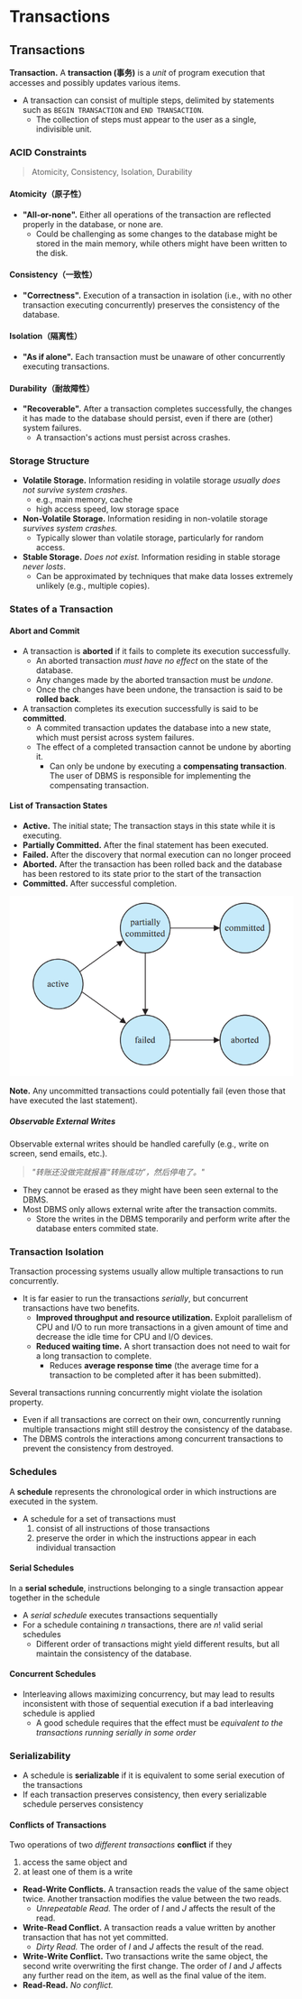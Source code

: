 # Transactions

## Transactions

**Transaction.** A **transaction (事务)** is a *unit* of program execution that accesses and possibly updates various items.

- A transaction can consist of multiple steps, delimited by statements such as `BEGIN TRANSACTION` and `END TRANSACTION`.
  - The collection of steps must appear to the user as a single, indivisible unit.

### ACID Constraints

> Atomicity, Consistency, Isolation, Durability

#### Atomicity（原子性）

- **"All-or-none".** Either all operations of the transaction are reflected properly in the database, or none are.
  - Could be challenging as some changes to the database might be stored in the main memory, while others might have been written to the disk.

#### Consistency（一致性）

- **"Correctness".** Execution of a transaction in isolation (i.e., with no other transaction executing concurrently) preserves the consistency of the database.

#### Isolation（隔离性）

- **"As if alone".** Each transaction must be unaware of other concurrently executing transactions.

#### Durability（耐故障性）

- **"Recoverable".** After a transaction completes successfully, the changes it has made to the database should persist, even if there are (other) system failures.
  - A transaction's actions must persist across crashes.

### Storage Structure

- **Volatile Storage.** Information residing in volatile storage *usually does not survive system crashes*.
  - e.g., main memory, cache
  - high access speed, low storage space
- **Non-Volatile Storage.** Information residing in non-volatile storage *survives system crashes.*
  - Typically slower than volatile storage, particularly for random access.
- **Stable Storage.** *Does not exist.* Information residing in stable storage *never losts*.
  - Can be approximated by techniques that make data losses extremely unlikely (e.g., multiple copies).

### States of a Transaction

#### Abort and Commit

- A transaction is **aborted** if it fails to complete its execution successfully.
  - An aborted transaction *must have no effect* on the state of the database.
  - Any changes made by the aborted transaction must be *undone*.
  - Once the changes have been undone, the transaction is said to be **rolled back**.
- A transaction completes its execution successfully is said to be **committed**.
  - A commited transaction updates the database into a new state, which must persist across system failures.
  - The effect of a completed transaction cannot be undone by aborting it.
    - Can only be undone by executing a **compensating transaction**. The user of DBMS is responsible for implementing the compensating transaction.

#### List of Transaction States

- **Active.** The initial state; The transaction stays in this state while it is executing.
- **Partially Committed.** After the final statement has been executed.
- **Failed.**  After the discovery that normal execution can no longer proceed
- **Aborted.** After the transaction has been rolled back and the database has been restored to its state prior to the start of the transaction
- **Committed.** After successful completion.

![state-diagram-of-transactions](figs/state-diagram-of-transactions.png)

**Note.** Any uncommitted transactions could potentially fail (even those that have executed the last statement).

##### Observable External Writes

Observable external writes should be handled carefully (e.g., write on screen, send emails, etc.).

> *"转账还没做完就报喜“转账成功”，然后停电了。"*

- They cannot be erased as they might have been seen external to the DBMS.
- Most DBMS only allows external write after the transaction commits.
  - Store the writes in the DBMS temporarily and perform write after the database enters commited state.

### Transaction Isolation

Transaction processing systems usually allow multiple transactions to run concurrently.

- It is far easier to run the transactions *serially*, but concurrent transactions have two benefits.
  - **Improved throughput and resource utilization.** Exploit parallelism of CPU and I/O to run more transactions in a given amount of time and decrease the idle time for CPU and I/O devices.
  - **Reduced waiting time.** A short transaction does not need to wait for a long transaction to complete.
    - Reduces **average response time** (the average time for a transaction to be completed after it has been submitted).

Several transactions running concurrently might violate the isolation property.

- Even if all transactions are correct on their own, concurrently running multiple transactions might still destroy the consistency of the database.
- The DBMS controls the interactions among concurrent transactions to prevent the consistency from destroyed.

### Schedules

A **schedule** represents the chronological order in which instructions are executed in the system.

- A schedule for a set of transactions must
  1. consist of all instructions of those transactions
  2. preserve the order in which the instructions appear in each individual transaction

#### Serial Schedules

In a **serial schedule**, instructions belonging to a single transaction appear together in the schedule

- A *serial schedule* executes transactions sequentially
- For a schedule containing $n$ transactions, there are $n!$ valid serial schedules
  - Different order of transactions might yield different results, but all maintain the consistency of the database.

#### Concurrent Schedules

- Interleaving allows maximizing concurrency, but may lead to results inconsistent with those of sequential execution if a bad interleaving schedule is applied
  - A good schedule requires that the effect must be *equivalent to the transactions running serially in some order*

### Serializability

- A schedule is **serializable** if it is equivalent to some serial execution of the transactions
- If each transaction preserves consistency, then every serializable schedule perserves consistency

#### Conflicts of Transactions

Two operations of two *different transactions* **conflict** if they

1. access the same object and
2. at least one of them is a write

- **Read-Write Conflicts.** A transaction reads the value of the same object twice. Another transaction modifies the value between the two reads.
  - *Unrepeatable Read.* The order of $I$ and $J$ affects the result of the read.
- **Write-Read Conflict.** A transaction reads a value written by another transaction that has not yet committed.
  - *Dirty Read.* The order of $I$ and $J$ affects the result of the read.
- **Write-Write Conflict.** Two transactions write the same object, the second write overwriting the first change. The order of $I$ and $J$ affects any further read on the item, as well as the final value of the item.
- **Read-Read.** *No conflict.*
